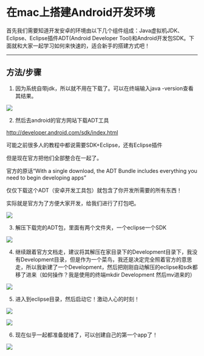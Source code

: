 在mac上搭建Android开发环境
==========================

首先我们需要知道开发安卓的环境由以下几个组件组成：Java虚拟机JDK、Eclipse、Eclipse插件ADT(Android Developer Tool)和Android开发包SDK。下面就和大家一起学习如何来快速的，适合新手的搭建方式吧！

---

## 方法/步骤

1. 因为系统自带jdk，所以就不用在下载了。可以在终端输入java -version查看其结果。

  ![](http://biang.io/biangpic/blog/6c0d03039ef698b1294e6d504d481602.jpg)

2. 然后去android的官方网站下载ADT工具

  http://developer.android.com/sdk/index.html
  
  可能之前很多人的教程中都说需要SDK+Eclipse，还有Eclipse插件
  
  但是现在官方把他们全部整合在一起了。
  
  官方的原话“With a single download, the ADT Bundle includes everything you need to begin developing apps”
  
  仅仅下载这个ADT（安卓开发工具包）就包含了你开发所需要的所有东西！
  
  实际就是官方为了方便大家开发，给我们进行了打包吧。

  ![](http://biang.io/biangpic/blog/db92c399c86b145b98e6d4348dcc6a78.jpg)

3. 解压下载完的ADT包，里面有两个文件夹，一个eclipse一个SDK

  ![](http://biang.io/biangpic/blog/f5ae91614dd3279da577876ce81368ca.jpg)

4. 继续跟着官方文档走，建议将其解压在家目录下的Development目录下，我没有Development目录，但是作为一个菜鸟，我还是决定完全照着官方的意思走，所以我新建了一个Development，然后把刚刚自动解压的eclipse和sdk都移了进来（如何操作？我是使用的终端mkdir Development 然后mv进来的）

  ![](http://biang.io/biangpic/blog/1c9aca7b226898b11265f508cbac1d94.jpg)

5. 进入到eclipse目录，然后启动它！激动人心的时刻！

  ![](http://biang.io/biangpic/blog/9a37c353e7d257b292ed81a241855256.jpg)

  ![](http://biang.io/biangpic/blog/43285cd6e77d3262c9d528aa249676b0.jpg)

6. 现在似乎一起都准备就绪了，可以创建自己的第一个app了！

  ![](http://biang.io/biangpic/blog/ac18dbc8b216b7aa676533f082378e77.jpg)
